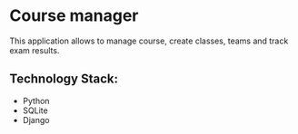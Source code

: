 # Course manager

This application allows to manage course, create classes, teams and track exam results.

## Technology Stack:

  - Python
  - SQLite
  - Django
